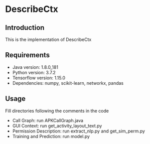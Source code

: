 # DescribeCtx
## Introduction
This is the implementation of DescribeCtx
## Requirements
* Java version: 1.8.0_181
* Python version: 3.7.2
* Tensorflow version: 1.15.0
* Dependencies: numpy, scikit-learn, networkx, pandas
## Usage
Fill directories following the comments in the code
* Call Graph: run APKCallGraph.java
* GUI Context: run get_activity_layout_text.py
* Permission Description: run extract_nlp.py and get_sim_perm.py
* Training and Prediction: run model.py
